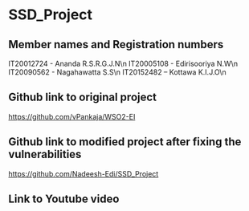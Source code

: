 # SSD_Project

## Member names and Registration numbers
IT20012724 - Ananda R.S.R.G.J.N\n
IT20005108 - Edirisooriya N.W\n
IT20090562 - Nagahawatta S.S\n
IT20152482 – Kottawa K.I.J.O\n

## Github link to original project
https://github.com/vPankaja/WSO2-EI

## Github link to modified project after fixing the vulnerabilities
https://github.com/Nadeesh-Edi/SSD_Project

## Link to Youtube video
